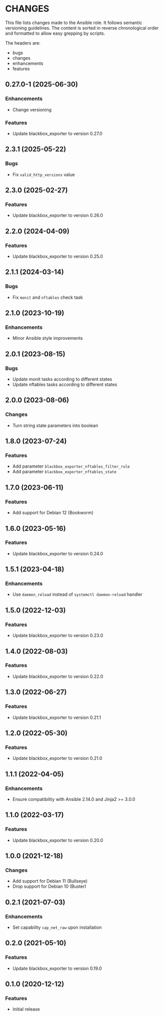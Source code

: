 # CHANGES

This file lists changes made to the Ansible role. It follows semantic versioning
guidelines. The content is sorted in reverse chronological order and formatted
to allow easy grepping by scripts.

The headers are:
- bugs
- changes
- enhancements
- features

## 0.27.0-1 (2025-06-30)

### Enhancements

- Change versioning

### Features

- Update blackbox_exporter to version 0.27.0

## 2.3.1 (2025-05-22)

### Bugs

- Fix `valid_http_versions` value

## 2.3.0 (2025-02-27)

### Features

- Update blackbox_exporter to version 0.26.0

## 2.2.0 (2024-04-09)

### Features

- Update blackbox_exporter to version 0.25.0

## 2.1.1 (2024-03-14)

### Bugs

- Fix `monit` and `nftables` check task

## 2.1.0 (2023-10-19)

### Enhancements

- Minor Ansible style improvements

## 2.0.1 (2023-08-15)

### Bugs

- Update monit tasks according to different states
- Update nftables tasks according to different states

## 2.0.0 (2023-08-06)

### Changes

- Turn string state parameters into boolean

## 1.8.0 (2023-07-24)

### Features

- Add parameter `blackbox_exporter_nftables_filter_rule`
- Add parameter `blackbox_exporter_nftables_state`

## 1.7.0 (2023-06-11)

### Features

- Add support for Debian 12 (Bookworm)

## 1.6.0 (2023-05-16)

### Features

- Update blackbox_exporter to version 0.24.0

## 1.5.1 (2023-04-18)

### Enhancements

- Use `daemon_reload` instead of `systemctl daemon-reload` handler

## 1.5.0 (2022-12-03)

### Features

- Update blackbox_exporter to version 0.23.0

## 1.4.0 (2022-08-03)

### Features

- Update blackbox_exporter to version 0.22.0

## 1.3.0 (2022-06-27)

### Features

- Update blackbox_exporter to version 0.21.1

## 1.2.0 (2022-05-30)

### Features

- Update blackbox_exporter to version 0.21.0

## 1.1.1 (2022-04-05)

### Enhancements

- Ensure compatibility with Ansible 2.14.0 and Jinja2 >= 3.0.0

## 1.1.0 (2022-03-17)

### Features

- Update blackbox_exporter to version 0.20.0

## 1.0.0 (2021-12-18)

### Changes

- Add support for Debian 11 (Bullseye)
- Drop support for Debian 10 (Buster)

## 0.2.1 (2021-07-03)

### Enhancements

- Set capability `cap_net_raw` upon installation

## 0.2.0 (2021-05-10)

### Features

- Update blackbox_exporter to version 0.19.0

## 0.1.0 (2020-12-12)

### Features

- Initial release
